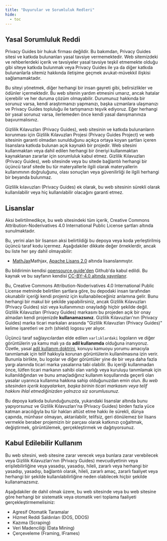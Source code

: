 ```yaml
---
title: "Duyurular ve Sorumluluk Redleri"
hide:
  - toc
---
```


## Yasal Sorumluluk Reddi

Privacy Guides bir hukuk firması değildir. Bu bakımdan, Privacy Guides sitesi ve katkıda bulunanları yasal tavsiye vermemektedir. Web sitemizdeki ve rehberlerdeki içerik ve tavsiyeler yasal tavsiye teşkil etmemekte olduğu gibi siteye katkıda bulunmak veya Privacy Guides ile ya da diğer katkıda bulunanlarla sitemiz hakkında iletişime geçmek avukat-müvekkil ilişkisi sağlamamaktadır.

Bu siteyi yönetmek, diğer herhangi bir insan gayreti gibi, belirsizlikler ve ödünler içermektedir. Bu web sitenin yardım etmesini umarız, ancak hatalar içerebilir ve her duruma çözüm olmayabilir. Durumunuz hakkında bir sorunuz varsa, kendi araştırmanızı yapmanızı, başka uzmanlara ulaşmanızı ve Privacy Guides topluluğu ile tartışmanızı teşvik ediyoruz. Eğer herhangi bir yasal sorunuz varsa, ilerlemeden önce kendi yasal danışmanınıza başvurmalısınız.

Gizlilik Kılavuzları (Privacy Guides), web sitesinin ve katkıda bulunanların korunması için Gizlilik Kılavuzları Projesi (Privacy Guides Project) ve web sitesinin garanti olmadan sunulduğunu açıkça ortaya koyan şartları içeren lisanslara katkıda bulunan açık kaynaklı bir projedir. Web sitesini kullanmaktan veya dahil edilen herhangi bir öneriyi kullanmaktan kaynaklanan zararlar için sorumluluk kabul etmez. Gizlilik Kılavuzları (Privacy Guides), web sitesinde veya bu sitede bağlantılı herhangi bir üçüncü taraf sitede bu tür materyallerle ilgili olarak materyallerin kullanımının doğruluğunu, olası sonuçları veya güvenilirliği ile ilgili herhangi bir beyanda bulunmaz.

Gizlilik kılavuzları (Privacy Guides) ek olarak, bu web sitesinin sürekli olarak kullanılabilir veya hiç kullanılabilir olacağını garanti etmez.

## Lisanslar

Aksi belirtilmedikçe, bu web sitesindeki tüm içerik, Creative Commons Attribution-Noderivatives 4.0 International Public License şartları altında sunulmaktadır.

Bu, yerini alan bir lisansın aksi belirtildiği bu depoya veya koda yerleştirilmiş üçüncü taraf kodu içermez. Aşağıdakiler dikkate değer örneklerdir, ancak bu liste her şey dahil olmayabilir:

* [MathJax](https://github.com/privacyguides/privacyguides.org/blob/main/docs/assets/javascripts/mathjax.js)Mathjax, [Apache Lisans 2.0](https://github.com/privacyguides/privacyguides.org/blob/main/docs/assets/javascripts/LICENSE.mathjax.txt) altında lisanslanmıştır.

Bu bildirimin kendisi [opensource.guide'den](https://github.com/github/opensource.guide/blob/master/notices.md) Github'da kabul edildi. Bu kaynak ve bu sayfanın kendisi [CC-BY-4.0 altında yayınlanır](https://github.com/github/opensource.guide/blob/master/LICENSE).

Bu, Creative Commons Attribution-Noderivatives 4.0 International Public License metninde belirtilen şartlara göre, bu depodaki insan tarafından okunabilir içeriği kendi projeniz için kullanabileceğiniz anlamına gelir. Bunu herhangi bir makul bir şekilde yapabilirsiniz, ancak Gizlilik Kılavuzları (Privacy Guides) sizi veya kullanımınızı onayladığı hiçbir şekilde değil. Gizlilik Kılavuzları (Privacy Guides) markasını bu projeden açık bir onay almadan kendi projenizde **kullanamazsınız**. Gizlilik Kılavuzları'nın (Privacy Guides) marka ticari markaları arasında "Gizlilik Kılavuzları (Privacy Guides)" kelime işaretleri ve zırh (shield) logosu yer alıyor.

Üçüncü taraf sağlayıcılardan elde edilen `varlıklardaki` logoların ve diğer görüntülerin ya kamu malı ya da **adil kullanımda** olduğuna inanıyoruz. Özetle, yasal [adil kullanım doktrini](https://www.copyright.gov/fair-use/more-info.html), konuyu kamuoyu yorumu amacıyla tanımlamak için telif hakkıyla korunan görüntülerin kullanılmasına izin verir. Bununla birlikte, bu logolar ve diğer görüntüler yine de bir veya daha fazla yargı alanında ticari marka yasalarına tabi olabilir. Bu içeriği kullanmadan önce, lütfen ticari markanın sahibi olan varlığı veya kuruluşu tanımlamak için kullanıldığından ve bunu amaçladığınız kullanım koşullarında geçerli olan yasalar uyarınca kullanma hakkına sahip olduğunuzdan emin olun. *Bu web sitesinden içerik kopyalarken, başka birinin ticari markasını veya telif hakkını ihlal etmediğinizden yalnızca siz sorumlusunuz.*

Bu depoya katkıda bulunduğunuzda, yukarıdaki lisanslar altında bunu yapıyorsunuz ve Gizlilik Kılavuzları'na (Privacy Guides) birden fazla yüce katman aracılığıyla bu tür hakları altüst etme hakkı ile sürekli, dünya çapında, münhasır olmayan, aktarılabilir, telifsiz, geri dönülemez bir lisans vermekle beraber projemizin bir parçası olarak katkınızı çoğaltmak, değiştirmek, görüntülemek, gerçekleştirmek ve dağıtıyorsunuz.

## Kabul Edilebilir Kullanım

Bu web sitesini, web sitesine zarar verecek veya bunlara zarar verebilecek veya Gizlilik Kılavuzları'nın (Privacy Guides) mevcudiyetinin veya erişilebilirliğine veya yasadışı, yasadışı, hileli, zararlı veya herhangi bir yasadışı, yasadışı, bağlantılı olarak, hileli, zararlı amaç, zararlı faaliyet veya herhangi bir şekilde kullanılabilirliğine neden olabilecek hiçbir şekilde kullanamazsınız.

Aşağıdakiler de dahil olmak üzere, bu web sitesinde veya bu web sitesine göre herhangi bir sistematik veya otomatik veri toplama faaliyeti gerçekleştirmemelisiniz:

* Agresif Otomatik Taramalar
* Hizmet Reddi Saldırıları (DOS, DDOS)
* Kazıma (Scraping)
* Veri Madenciliği (Data Mining)
* Çerçeveleme (Framing, IFrames)
